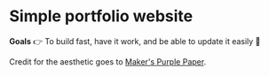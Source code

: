 # Simple portfolio website

**Goals** 👉 To build fast, have it work, and be able to update it easily 🦾

Credit for the aesthetic goes to [Maker's Purple Paper](https://nikolai.fyi/purple/).
